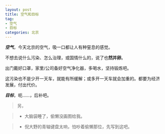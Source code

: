 ```yaml
---
layout: post
title: 空气和目标
tag:
- 空气
- 目标
categories: 北京
---
```


**_空气_**，今天北京的空气，吸一口都让人有种窒息的感觉。

不想去说什么污染、怎么治理，或国情什么的，说了也**然并卵**。

出门戴好口罩，家里/公司备好空气净化器，多喝水，坚持锻炼吧。

这污染也不是少开一天车，就能有所缓解；或多开一天车就会加重的。都要为经济发展，付出代价。

**_目标_**，呃……，后补吧。

> 另，

> - 大脑袋睡了，偷懒没画图给我。

> - 倪大野的青轴键盘太响，怕吵着偷懒那位，先写到这吧。
